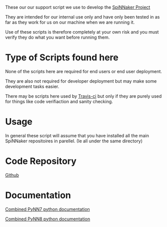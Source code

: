 These our our support script we use to develop the [SpiNNaker Project](http://apt.cs.manchester.ac.uk/projects/SpiNNaker/)

They are intended for our internal use only and have only been tested in as far as they work for us on our machine when we are running it.

Use of these scripts is therefore completely at your own risk and you must verify they do what you want before running them.


Type of Scripts found here
==========================
None of the scripts here are required for end users or end user deployment.

They are also not required for developer deployment but may make some development tasks easier.

There may be scripts here used by [Travis-ci](https://travis-ci.org/SpiNNakerManchester) but only if they are purely used for things like code verifiaction and sanity checking.

Usage
=====

In general these script will assume that you have installed all the main SpiNNaker repositoires in parellel. (Ie all under the same directory)




Code Repository
===============
[Github](https://github.com/SpiNNakerManchester)


Documentation
=============

[Combined PyNN7 python documentation](http://spinnaker7manchester.readthedocs.io)

[Combined PyNN8 python documentation](http://spinnaker8manchester.readthedocs.io)

